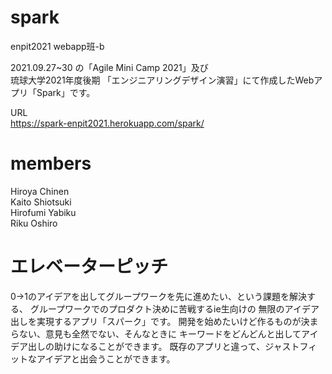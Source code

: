 # spark
enpit2021 webapp班-b

2021.09.27~30 の「Agile Mini Camp 2021」及び  
琉球大学2021年度後期 「エンジニアリングデザイン演習」にて作成したWebアプリ「Spark」です。  

URL  
https://spark-enpit2021.herokuapp.com/spark/

# members

Hiroya Chinen  
Kaito Shiotsuki  
Hirofumi Yabiku  
Riku Oshiro  

# エレベーターピッチ

0→1のアイデアを出してグループワークを先に進めたい、という課題を解決する、
グループワークでのプロダクト決めに苦戦するie生向けの
無限のアイデア出しを実現するアプリ「スパーク」です。
開発を始めたいけど作るものが決まらない、意見も全然でない、そんなときに
キーワードをどんどんと出してアイデア出しの助けになることができます。
既存のアプリと違って、ジャストフィットなアイデアと出会うことができます。